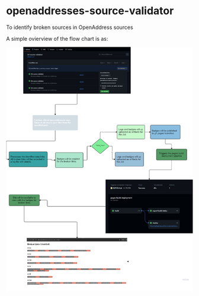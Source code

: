 # openaddresses-source-validator
To identify broken sources in OpenAddress sources

A simple ovierview of the flow chart is as:


 ![flow chart](flow_chart.png)